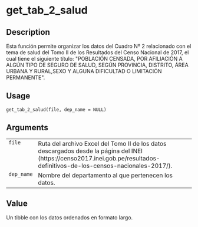 

# get_tab_2_salud

## Description

Esta función permite organizar los datos del Cuadro Nº 2 relacionado con
el tema de salud del Tomo II de los Resultados del Censo Nacional de
2017, el cual tiene el siguiente título: "POBLACIÓN CENSADA, POR
AFILIACIÓN A ALGÚN TIPO DE SEGURO DE SALUD, SEGÚN PROVINCIA, DISTRITO,
ÁREA URBANA Y RURAL,SEXO Y ALGUNA DIFICULTAD O LIMITACIÓN PERMANENTE".

## Usage

<pre><code class='language-R'>get_tab_2_salud(file, dep_name = NULL)
</code></pre>

## Arguments

<table>
<tr>
<td style="white-space: nowrap; font-family: monospace; vertical-align: top">
<code id="get_tab_2_salud_:_file">file</code>
</td>
<td>
Ruta del archivo Excel del Tomo II de los datos descargados desde la
página del INEI
(https://censo2017.inei.gob.pe/resultados-definitivos-de-los-censos-nacionales-2017/).
</td>
</tr>
<tr>
<td style="white-space: nowrap; font-family: monospace; vertical-align: top">
<code id="get_tab_2_salud_:_dep_name">dep_name</code>
</td>
<td>
Nombre del departamento al que pertenecen los datos.
</td>
</tr>
</table>

## Value

Un tibble con los datos ordenados en formato largo.
